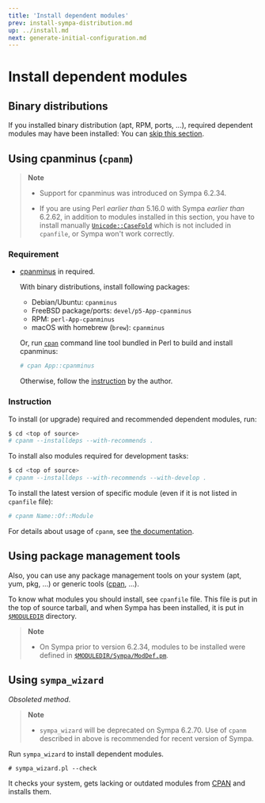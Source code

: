 ```yaml
---
title: 'Install dependent modules'
prev: install-sympa-distribution.md
up: ../install.md
next: generate-initial-configuration.md
---
```


Install dependent modules
=========================

Binary distributions
--------------------

If you installed binary distribution (apt, RPM, ports, ...), required
dependent modules may have been installed: You can
[skip this section](generate-initial-configuration.md).

Using cpanminus (`cpanm`)
-------------------------

> **Note**
>
>   * Support for cpanminus was introduced on Sympa 6.2.34.
>
>   * If you are using Perl _earlier than_ 5.16.0 with Sympa
>     _earlier than_ 6.2.62, in addition to
>     modules installed in this section, you have to install manually
>     [`Unicode::CaseFold`](https://metacpan.org/pod/Unicode::CaseFold)
>     which is not included in `cpanfile`, or Sympa won't work correctly.

### Requirement

  * [cpanminus](https://metacpan.org/pod/App::cpanminus) in required.

    With binary distributions, install following packages:

      - Debian/Ubuntu: `cpanminus`
      - FreeBSD package/ports: `devel/p5-App-cpanminus`
      - RPM: `perl-App-cpanminus`
      - macOS with homebrew (`brew`): `cpanminus`

    Or, run [`cpan`](https://metacpan.org/pod/cpan) command line tool
    bundled in Perl to build and install cpanminus:

    ``` bash
    # cpan App::cpanminus
    ```

    Otherwise, follow the
    [instruction](https://metacpan.org/pod/App::cpanminus#INSTALLATION)
    by the author.

### Instruction

To install (or upgrade) required and recommended dependent modules, run:

``` bash
$ cd <top of source>
# cpanm --installdeps --with-recommends .
```

To install also modules required for development tasks:

``` bash
$ cd <top of source>
# cpanm --installdeps --with-recommends --with-develop .
```

To install the latest version of specific module (even if it is not listed
in `cpanfile` file):

``` bash
# cpanm Name::Of::Module
```

For details about usage of `cpanm`, see
[the documentation](https://metacpan.org/dist/App-cpanminus/view/bin/cpanm).

Using package management tools
------------------------------

Also, you can use any package management tools on your system
(apt, yum, pkg, ...) or generic tools
([cpan](http://perldoc.perl.org/cpan.html), ...).

To know what modules you should install, see `cpanfile` file.
This file is put in the top of source tarball, and when Sympa has been
installed, it is put in [`$MODULEDIR`](../layout.md#moduledir) directory.

> **Note**
>
>   * On Sympa prior to version 6.2.34, modules to be installed were defined in
>     [``$MODULEDIR/Sympa/ModDef.pm``](/gpldoc/man/Sympa-ModDef.3.html).

Using `sympa_wizard`
--------------------
_Obsoleted method_.

> **Note**
>
>   * `sympa_wizard` will be deprecated on Sympa 6.2.70.  Use of `cpanm`
>     described in above is recommended for recent version of Sympa.

Run ``sympa_wizard`` to install dependent modules.
```
# sympa_wizard.pl --check
```
It checks your system, gets lacking or outdated modules from
[CPAN](https://www.cpan.org/) and installs them.

